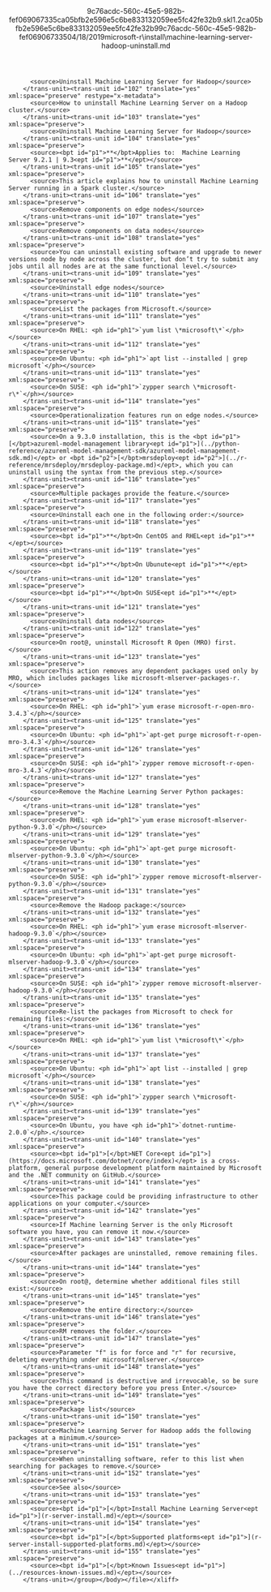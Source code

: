 <?xml version="1.0"?><xliff version="1.2" xmlns="urn:oasis:names:tc:xliff:document:1.2" xmlns:xsi="http://www.w3.org/2001/XMLSchema-instance" xsi:schemaLocation="urn:oasis:names:tc:xliff:document:1.2 xliff-core-1.2-transitional.xsd"><file datatype="xml" original="machine-learning-server-hadoop-uninstall.md" source-language="en-US" target-language="en-US"><header><tool tool-id="mdxliff" tool-name="mdxliff" tool-version="1.0-d1654b2" tool-company="Microsoft" /><xliffext:skl_file_name xmlns:xliffext="urn:microsoft:content:schema:xliffextensions">9c76acdc-560c-45e5-982b-fef069067335ca05bfb2e596e5c6be833132059ee5fc42fe32b9.skl</xliffext:skl_file_name><xliffext:version xmlns:xliffext="urn:microsoft:content:schema:xliffextensions">1.2</xliffext:version><xliffext:ms.openlocfilehash xmlns:xliffext="urn:microsoft:content:schema:xliffextensions">ca05bfb2e596e5c6be833132059ee5fc42fe32b9</xliffext:ms.openlocfilehash><xliffext:ms.sourcegitcommit xmlns:xliffext="urn:microsoft:content:schema:xliffextensions">9c76acdc-560c-45e5-982b-fef069067335</xliffext:ms.sourcegitcommit><xliffext:ms.lasthandoff xmlns:xliffext="urn:microsoft:content:schema:xliffextensions">04/18/2019</xliffext:ms.lasthandoff><xliffext:ms.openlocfilepath xmlns:xliffext="urn:microsoft:content:schema:xliffextensions">microsoft-r\install\machine-learning-server-hadoop-uninstall.md</xliffext:ms.openlocfilepath></header><body><group id="content" extype="content"><trans-unit id="101" translate="yes" xml:space="preserve" restype="x-metadata">
          <source>Uninstall Machine Learning Server for Hadoop</source>
        </trans-unit><trans-unit id="102" translate="yes" xml:space="preserve" restype="x-metadata">
          <source>How to uninstall Machine Learning Server on a Hadoop cluster.</source>
        </trans-unit><trans-unit id="103" translate="yes" xml:space="preserve">
          <source>Uninstall Machine Learning Server for Hadoop</source>
        </trans-unit><trans-unit id="104" translate="yes" xml:space="preserve">
          <source><bpt id="p1">**</bpt>Applies to:  Machine Learning Server 9.2.1 | 9.3<ept id="p1">**</ept></source>
        </trans-unit><trans-unit id="105" translate="yes" xml:space="preserve">
          <source>This article explains how to uninstall Machine Learning Server running in a Spark cluster.</source>
        </trans-unit><trans-unit id="106" translate="yes" xml:space="preserve">
          <source>Remove components on edge nodes</source>
        </trans-unit><trans-unit id="107" translate="yes" xml:space="preserve">
          <source>Remove components on data nodes</source>
        </trans-unit><trans-unit id="108" translate="yes" xml:space="preserve">
          <source>You can uninstall existing software and upgrade to newer versions node by node across the cluster, but don’t try to submit any jobs until all nodes are at the same functional level.</source>
        </trans-unit><trans-unit id="109" translate="yes" xml:space="preserve">
          <source>Uninstall edge nodes</source>
        </trans-unit><trans-unit id="110" translate="yes" xml:space="preserve">
          <source>List the packages from Microsoft.</source>
        </trans-unit><trans-unit id="111" translate="yes" xml:space="preserve">
          <source>On RHEL: <ph id="ph1">`yum list \*microsoft\*`</ph></source>
        </trans-unit><trans-unit id="112" translate="yes" xml:space="preserve">
          <source>On Ubuntu: <ph id="ph1">`apt list --installed | grep microsoft`</ph></source>
        </trans-unit><trans-unit id="113" translate="yes" xml:space="preserve">
          <source>On SUSE: <ph id="ph1">`zypper search \*microsoft-r\*`</ph></source>
        </trans-unit><trans-unit id="114" translate="yes" xml:space="preserve">
          <source>Operationalization features run on edge nodes.</source>
        </trans-unit><trans-unit id="115" translate="yes" xml:space="preserve">
          <source>On a 9.3.0 installation, this is the <bpt id="p1">[</bpt>azureml-model-management library<ept id="p1">](../python-reference/azureml-model-management-sdk/azureml-model-management-sdk.md)</ept> or <bpt id="p2">[</bpt>mrsdeploy<ept id="p2">](../r-reference/mrsdeploy/mrsdeploy-package.md)</ept>, which you can uninstall using the syntax from the previous step.</source>
        </trans-unit><trans-unit id="116" translate="yes" xml:space="preserve">
          <source>Multiple packages provide the feature.</source>
        </trans-unit><trans-unit id="117" translate="yes" xml:space="preserve">
          <source>Uninstall each one in the following order:</source>
        </trans-unit><trans-unit id="118" translate="yes" xml:space="preserve">
          <source><bpt id="p1">**</bpt>On CentOS and RHEL<ept id="p1">**</ept></source>
        </trans-unit><trans-unit id="119" translate="yes" xml:space="preserve">
          <source><bpt id="p1">**</bpt>On Ubunute<ept id="p1">**</ept></source>
        </trans-unit><trans-unit id="120" translate="yes" xml:space="preserve">
          <source><bpt id="p1">**</bpt>On SUSE<ept id="p1">**</ept></source>
        </trans-unit><trans-unit id="121" translate="yes" xml:space="preserve">
          <source>Uninstall data nodes</source>
        </trans-unit><trans-unit id="122" translate="yes" xml:space="preserve">
          <source>On root@, uninstall Microsoft R Open (MRO) first.</source>
        </trans-unit><trans-unit id="123" translate="yes" xml:space="preserve">
          <source>This action removes any dependent packages used only by MRO, which includes packages like microsoft-mlserver-packages-r.</source>
        </trans-unit><trans-unit id="124" translate="yes" xml:space="preserve">
          <source>On RHEL: <ph id="ph1">`yum erase microsoft-r-open-mro-3.4.3`</ph></source>
        </trans-unit><trans-unit id="125" translate="yes" xml:space="preserve">
          <source>On Ubuntu: <ph id="ph1">`apt-get purge microsoft-r-open-mro-3.4.3`</ph></source>
        </trans-unit><trans-unit id="126" translate="yes" xml:space="preserve">
          <source>On SUSE: <ph id="ph1">`zypper remove microsoft-r-open-mro-3.4.3`</ph></source>
        </trans-unit><trans-unit id="127" translate="yes" xml:space="preserve">
          <source>Remove the Machine Learning Server Python packages:</source>
        </trans-unit><trans-unit id="128" translate="yes" xml:space="preserve">
          <source>On RHEL: <ph id="ph1">`yum erase microsoft-mlserver-python-9.3.0`</ph></source>
        </trans-unit><trans-unit id="129" translate="yes" xml:space="preserve">
          <source>On Ubuntu: <ph id="ph1">`apt-get purge microsoft-mlserver-python-9.3.0`</ph></source>
        </trans-unit><trans-unit id="130" translate="yes" xml:space="preserve">
          <source>On SUSE: <ph id="ph1">`zypper remove microsoft-mlserver-python-9.3.0`</ph></source>
        </trans-unit><trans-unit id="131" translate="yes" xml:space="preserve">
          <source>Remove the Hadoop package:</source>
        </trans-unit><trans-unit id="132" translate="yes" xml:space="preserve">
          <source>On RHEL: <ph id="ph1">`yum erase microsoft-mlserver-hadoop-9.3.0`</ph></source>
        </trans-unit><trans-unit id="133" translate="yes" xml:space="preserve">
          <source>On Ubuntu: <ph id="ph1">`apt-get purge microsoft-mlserver-hadoop-9.3.0`</ph></source>
        </trans-unit><trans-unit id="134" translate="yes" xml:space="preserve">
          <source>On SUSE: <ph id="ph1">`zypper remove microsoft-mlserver-hadoop-9.3.0`</ph></source>
        </trans-unit><trans-unit id="135" translate="yes" xml:space="preserve">
          <source>Re-list the packages from Microsoft to check for remaining files:</source>
        </trans-unit><trans-unit id="136" translate="yes" xml:space="preserve">
          <source>On RHEL: <ph id="ph1">`yum list \*microsoft\*`</ph></source>
        </trans-unit><trans-unit id="137" translate="yes" xml:space="preserve">
          <source>On Ubuntu: <ph id="ph1">`apt list --installed | grep microsoft`</ph></source>
        </trans-unit><trans-unit id="138" translate="yes" xml:space="preserve">
          <source>On SUSE: <ph id="ph1">`zypper search \*microsoft-r\*`</ph></source>
        </trans-unit><trans-unit id="139" translate="yes" xml:space="preserve">
          <source>On Ubuntu, you have <ph id="ph1">`dotnet-runtime-2.0.0`</ph>.</source>
        </trans-unit><trans-unit id="140" translate="yes" xml:space="preserve">
          <source><bpt id="p1">[</bpt>NET Core<ept id="p1">](https://docs.microsoft.com/dotnet/core/index)</ept> is a cross-platform, general purpose development platform maintained by Microsoft and the .NET community on GitHub.</source>
        </trans-unit><trans-unit id="141" translate="yes" xml:space="preserve">
          <source>This package could be providing infrastructure to other applications on your computer.</source>
        </trans-unit><trans-unit id="142" translate="yes" xml:space="preserve">
          <source>If Machine learning Server is the only Microsoft software you have, you can remove it now.</source>
        </trans-unit><trans-unit id="143" translate="yes" xml:space="preserve">
          <source>After packages are uninstalled, remove remaining files.</source>
        </trans-unit><trans-unit id="144" translate="yes" xml:space="preserve">
          <source>On root@, determine whether additional files still exist:</source>
        </trans-unit><trans-unit id="145" translate="yes" xml:space="preserve">
          <source>Remove the entire directory:</source>
        </trans-unit><trans-unit id="146" translate="yes" xml:space="preserve">
          <source>RM removes the folder.</source>
        </trans-unit><trans-unit id="147" translate="yes" xml:space="preserve">
          <source>Parameter "f" is for force and "r" for recursive, deleting everything under microsoft/mlserver.</source>
        </trans-unit><trans-unit id="148" translate="yes" xml:space="preserve">
          <source>This command is destructive and irrevocable, so be sure you have the correct directory before you press Enter.</source>
        </trans-unit><trans-unit id="149" translate="yes" xml:space="preserve">
          <source>Package list</source>
        </trans-unit><trans-unit id="150" translate="yes" xml:space="preserve">
          <source>Machine Learning Server for Hadoop adds the following packages at a minimum.</source>
        </trans-unit><trans-unit id="151" translate="yes" xml:space="preserve">
          <source>When uninstalling software, refer to this list when searching for packages to remove.</source>
        </trans-unit><trans-unit id="152" translate="yes" xml:space="preserve">
          <source>See also</source>
        </trans-unit><trans-unit id="153" translate="yes" xml:space="preserve">
          <source><bpt id="p1">[</bpt>Install Machine Learning Server<ept id="p1">](r-server-install.md)</ept></source>
        </trans-unit><trans-unit id="154" translate="yes" xml:space="preserve">
          <source><bpt id="p1">[</bpt>Supported platforms<ept id="p1">](r-server-install-supported-platforms.md)</ept></source>
        </trans-unit><trans-unit id="155" translate="yes" xml:space="preserve">
          <source><bpt id="p1">[</bpt>Known Issues<ept id="p1">](../resources-known-issues.md)</ept></source>
        </trans-unit></group></body></file></xliff>
